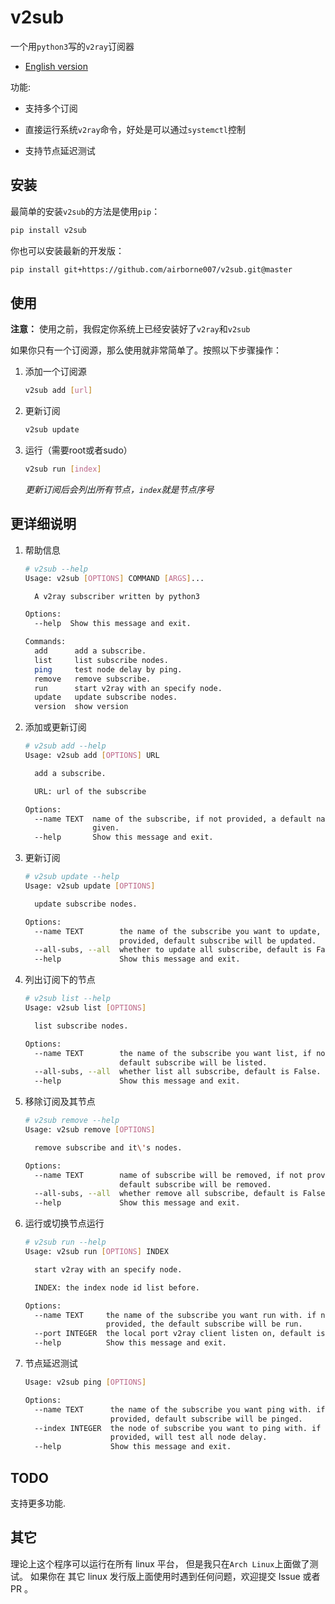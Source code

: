 # v2sub

一个用`python3`写的`v2ray`订阅器

* [English version](./README.md)

功能:

- 支持多个订阅

- 直接运行系统`v2ray`命令，好处是可以通过`systemctl`控制

- 支持节点延迟测试

## 安装

最简单的安装`v2sub`的方法是使用`pip`：

```bash
pip install v2sub
```

你也可以安装最新的开发版：

```bash
pip install git+https://github.com/airborne007/v2sub.git@master
```

## 使用

**注意：** 使用之前，我假定你系统上已经安装好了`v2ray`和`v2sub`

如果你只有一个订阅源，那么使用就非常简单了。按照以下步骤操作：

1. 添加一个订阅源

    ```bash
    v2sub add [url]
   ```

2. 更新订阅

    ```bash
    v2sub update
   ```

3. 运行（需要root或者sudo）

    ```bash
    v2sub run [index]
   ```

   *更新订阅后会列出所有节点，`index`就是节点序号*

## 更详细说明

1. 帮助信息

    ```bash
    # v2sub --help
    Usage: v2sub [OPTIONS] COMMAND [ARGS]...

      A v2ray subscriber written by python3

    Options:
      --help  Show this message and exit.

    Commands:
      add      add a subscribe.
      list     list subscribe nodes.
      ping     test node delay by ping.
      remove   remove subscribe.
      run      start v2ray with an specify node.
      update   update subscribe nodes.
      version  show version
    ```

2. 添加或更新订阅

    ```bash
    # v2sub add --help
    Usage: v2sub add [OPTIONS] URL

      add a subscribe.

      URL: url of the subscribe

    Options:
      --name TEXT  name of the subscribe, if not provided, a default name will be
                   given.
      --help       Show this message and exit.
   ```

3. 更新订阅

    ```bash
    # v2sub update --help
    Usage: v2sub update [OPTIONS]

      update subscribe nodes.

    Options:
      --name TEXT        the name of the subscribe you want to update, if not
                         provided, default subscribe will be updated.
      --all-subs, --all  whether to update all subscribe, default is False.
      --help             Show this message and exit.
   ```

4. 列出订阅下的节点

    ```bash
    # v2sub list --help
    Usage: v2sub list [OPTIONS]

      list subscribe nodes.

    Options:
      --name TEXT        the name of the subscribe you want list, if not provided,
                         default subscribe will be listed.
      --all-subs, --all  whether list all subscribe, default is False.
      --help             Show this message and exit.
    ```

5. 移除订阅及其节点

    ```bash
    # v2sub remove --help
    Usage: v2sub remove [OPTIONS]

      remove subscribe and it\'s nodes.

    Options:
      --name TEXT        name of subscribe will be removed, if not provided,
                         default subscribe will be removed.
      --all-subs, --all  whether remove all subscribe, default is False.
      --help             Show this message and exit.
      ```

6. 运行或切换节点运行

    ```bash
    # v2sub run --help
    Usage: v2sub run [OPTIONS] INDEX

      start v2ray with an specify node.

      INDEX: the index node id list before.

    Options:
      --name TEXT     the name of the subscribe you want run with. if not
                      provided, the default subscribe will be run.
      --port INTEGER  the local port v2ray client listen on, default is 1080
      --help          Show this message and exit.
   ```

7. 节点延迟测试

    ```bash
    Usage: v2sub ping [OPTIONS]

    Options:
      --name TEXT      the name of the subscribe you want ping with. if not
                       provided, default subscribe will be pinged.
      --index INTEGER  the node of subscribe you want to ping with. if not
                       provided, will test all node delay.
      --help           Show this message and exit.
    ```

## TODO

支持更多功能.

## 其它

理论上这个程序可以运行在所有 linux 平台， 但是我只在`Arch Linux`上面做了测试。 如果你在
其它 linux 发行版上面使用时遇到任何问题，欢迎提交 Issue 或者 PR 。
